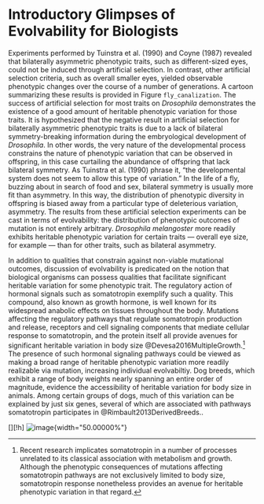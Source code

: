 Introductory Glimpses of Evolvability for Biologists
====================================================

Experiments performed by Tuinstra et al.
(1990) and Coyne (1987) revealed that bilaterally asymmetric phenotypic traits, such as different-sized eyes, could not be induced through artificial selection.
In contrast, other artificial selection criteria, such as overall smaller eyes, yielded observable phenotypic changes over the course of a number of generations.
A cartoon summarizing these results is provided in Figure `fly_canalization`.
The success of artificial selection for most traits on *Drosophila* demonstrates the existence of a good amount of heritable phenotypic variation for those traits.
It is hypothesized that the negative result in artificial selection for bilaterally asymmetric phenotypic traits is due to a lack of bilateral symmetry-breaking information during the embryological development of *Drosophila*.
In other words, the very nature of the developmental process constrains the nature of phenotypic variation that can be observed in offspring, in this case curtailing the abundance of offspring that lack bilateral symmetry.
As Tuinstra et al.
(1990) phrase it, “the developmental system does not seem to allow this type of variation.” In the life of a fly, buzzing about in search of food and sex, bilateral symmetry is usually more fit than asymmetry.
In this way, the distribution of phenotypic diversity in offspring is biased away from a particular type of deleterious variation, asymmetry.
The results from these artificial selection experiments can be cast in terms of evolvability: the distribution of phenotypic outcomes of mutation is not entirely arbitrary.
*Drosophila melangoster* more readily exhibits heritable phenotypic variation for certain traits — overall eye size, for example — than for other traits, such as bilateral asymmetry.

In addition to qualities that constrain against non-viable mutational outcomes, discussion of evolvability is predicated on the notion that biological organisms can possess qualities that facilitate significant heritable variation for some phenotypic trait.
The regulatory action of hormonal signals such as somatotropin exemplify such a quality.
This compound, also known as growth hormone, is well known for its widespread anabolic effects on tissues throughout the body.
Mutations affecting the regulatory pathways that regulate somatotropin production and release, receptors and cell signaling components that mediate cellular response to somatotropin, and the protein itself all provide avenues for significant heritable variation in body size @Devesa2016MultipleGrowth.[^1] The presence of such hormonal signaling pathways could be viewed as making a broad range of heritable phenotypic variation more readily realizable via mutation, increasing individual evolvabiltiy.
Dog breeds, which exhibit a range of body weights nearly spanning an entire order of magnitude, evidence the accessibility of heritable variation for body size in animals.
Among certain groups of dogs, much of this variation can be explained by just six genes, several of which are associated with pathways somatotropin participates in @Rimbault2013DerivedBreeds..

\[\]\[!h\] ![image](http://devosoft.org/wp-content/uploads/2017/08/canalization_example.png){width="50.00000%"}

[^1]: Recent research implicates somatotropin in a number of processes unrelated to its classical association with metabolism and growth.
Although the phenotypic consequences of mutations affecting somatotropin pathways are not exclusively limited to body size, somatotropin response nonetheless provides an avenue for heritable phenotypic variation in that regard.
